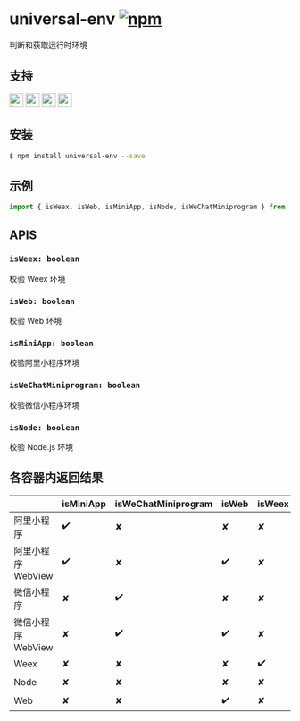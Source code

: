 # universal-env [![npm](https://img.shields.io/npm/v/universal-env.svg)](https://www.npmjs.com/package/universal-env)

判断和获取运行时环境

## 支持
<img alt="browser" src="https://gw.alicdn.com/tfs/TB1uYFobGSs3KVjSZPiXXcsiVXa-200-200.svg" width="25px" height="25px"> <img alt="weex" src="https://gw.alicdn.com/tfs/TB1jM0ebMaH3KVjSZFjXXcFWpXa-200-200.svg" width="25px" height="25px"> <img alt="miniApp" src="https://gw.alicdn.com/tfs/TB1bBpmbRCw3KVjSZFuXXcAOpXa-200-200.svg" width="25px" height="25px"> <img alt="wechatMiniprogram" src="https://img.alicdn.com/tfs/TB1slcYdxv1gK0jSZFFXXb0sXXa-200-200.svg" width="25px" height="25px">

## 安装
```bash
$ npm install universal-env --save
```

## 示例
```javascript
import { isWeex, isWeb, isMiniApp, isNode, isWeChatMiniprogram } from 'universal-env';

```

## APIS
### `isWeex: boolean`
校验 Weex 环境

### `isWeb: boolean`
校验 Web 环境

### `isMiniApp: boolean`
校验阿里小程序环境

### `isWeChatMiniprogram: boolean`
校验微信小程序环境

### `isNode: boolean`
校验 Node.js 环境

## 各容器内返回结果

|                    | isMiniApp | isWeChatMiniprogram | isWeb | isWeex | isNode |
| ------------------ | --------- | ------------------- | ----- | ------ | ------ |
| 阿里小程序         | ✔️         | ✘                   | ✘     | ✘      | ✘      |
| 阿里小程序 WebView | ✔️         | ✘                   | ✔️     | ✘      | ✘      |
| 微信小程序         | ✘         | ✔️                   | ✘     | ✘      | ✘      |
| 微信小程序 WebView | ✘         | ✔️                   | ✔️     | ✘      | ✘      |
| Weex               | ✘         | ✘                   | ✘     | ✔️      | ✘      |
| Node               | ✘         | ✘                   | ✘     | ✘      | ✔️      |
| Web                | ✘         | ✘                   | ✔️     | ✘      | ✘      |



